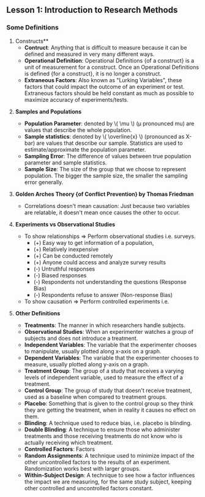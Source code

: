 <!--
.. title: Descriptive Statistics - Lesson 1
.. slug: lesson-1
.. date: 2016-08-11 21:10:06 UTC+08:00
.. tags: descriptive-statistics
.. category: 
.. link:
.. description:
.. type: text
-->

## Lesson 1: Introduction to Research Methods ##
### Some Definitions ###

1. Constructs**
    - **Contruct**: Anything that is difficult to measure because it can be defined and measured in very many different ways.
    - **Operational Definition**: Operational Definitions {of a construct} is a unit of measurement for a construct.  Once an Operational Definitions is defined {for a construct}, it is no longer a construct.
    - **Extraneous Factors**: Also known as "Lurking Variables", these factors that could impact the outcome of an experiment or test.  Extraneous factors should be held constant as much as possible to maximize accuracy of experiments/tests.

<!-- For mathJax, use \\( xxx \\) for inline; \\[ xxx \\] for block -->
2. **Samples and Populations**
    - **Population Parameter**: denoted by \\(  \mu \\) (μ pronounced mu) are values that describe the whole population.
    - **Sample statistics**: denoted by \\( \overline{x} \\) (pronounced as X-bar) are values that describe our sample.  Statistics are used to estimate/approximate the population parameter.
    - **Sampling Error**: The difference of values between true population parameter and sample statistics.
    - **Sample Size**: The size of the group that we choose to represent population.  The bigger the sample size, the smaller the sampling error generally.

3. **Golden Arches Theory {of Conflict Prevention} by Thomas Friedman**
    - Correlations doesn't mean causation: Just because two variables are relatable, it doesn't mean once causes the other to occur.  

4. **Experiments vs Observational Studies**
    - To show relationships => Perform observational studies i.e. surveys.
        + (+) Easy way to get information of a population,
        + (+) Relatively inexpensive
        + (+) Can be conducted remotely
        + (+) Anyone could access and analyze survey results
        + (-) Untruthful responses
        + (-) Biased responses
        + (-) Respondents not understanding the questions (Response Bias)
        + (-) Respondents refuse to answer (Non-response Bias)
    - To show causation => Perform controlled experiments i.e.

5. **Other Definitions**
    - **Treatments**: The manner in which researchers handle subjects.
    - **Observational Studies**: When an experimenter watches a group of subjects and does not introduce a treatment.
    - **Independent Variables**: The variable that the experimenter chooses to manipulate, usually plotted along x-axis on a graph.
    - **Dependent Variables**: The variable that the experimenter chooses to measure, usually plotted along y-axis on a graph.
    - **Treatment Group**: The group of a study that receives a varying levels of independent variable, used to measure the effect of a treatment.
    - **Control Group**: The group of study that doesn't receive treatment, used as a baseline when compared to treatment groups.
    - **Placebo**: Something that is given to the control group so they think they are getting the treatment, when in reality it causes no effect on them.
    - **Blinding**: A technique used to reduce bias, i.e. placebo is blinding.
    - **Double Blinding**: A technique to ensure those who administer treatments and those receiving treatments do not know who is actually receiving which treatment.  
    - **Controlled Factors**: Factors
    - **Random Assignments**: A technique used to minimize impact of the other uncontrolled factors to the results of an experiment. Randomization works best with larger groups.
    - **Within-Subject Design**: A technique to see how a factor influences the impact we are measuring, for the same study subject, keeping other controlled and uncontrolled factors constant.
